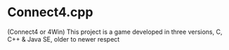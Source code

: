 # Connect4.cpp
(Connect4 or 4Win) This project is a game developed in three versions, C, C++ &amp; Java SE, older to newer respect
